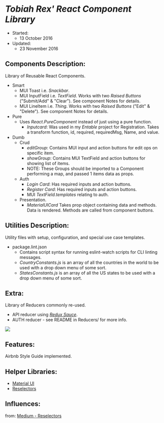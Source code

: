 # _Tobiah Rex' React Component Library_
  * Started:
    - 13 October 2016
  * Updated:
    - 23 November 2016

## Components Description:
Library of Reusable React Components.
  * Smart
    - MUI Toast i.e. _Snackbar_.
    - MUI InputField i.e. _TextField_. Works with two _Raised Buttons_ ("Submit/Add" & "Clear"). See component Notes for details.
    - MUI LineItem i.e. _Thing_.  Works with two _Raised Buttons_ ("Edit" & "Delete"). See component Notes for details.
  * Pure
    * Uses _React.PureComponent_ instead of just using a pure function.
      - _Inputcard_: Was used in my _Entable_ project for Registration.  Takes a transform function, id, required, requiredMsg, Name, and value.
  * Dumb
    * Crud
      - _editGroup_: Contains MUI input and action buttons for edit ops on specific item.
      - _showGroup_: Contains MUI TextField and action buttons for showing list of items.
      - NOTE: These Groups should be imported to a Component performing a map, and passed 1 items data as props.
    * Auth
      - _Login Card_: Has required inputs and action buttons.
      - _Register Card_: Has required inputs and action buttons.
      - MUI _TextField.templates_ relating to auth.
    * Presentation.
      - _MaterialUICard_ Takes prop object containing data and methods.  Data is rendered. Methods are called from component buttons.

## Utilities Description:
Utility files with setup, configuration, and special use case templates.
  * package.lint.json
    - Contains script syntax for running eslint-watch scripts for CLI linting messages.
    - _CountryConstants.js_ is an array of all the countries in the world to be used with a drop down menu of some sort.
    - _StatesConstants.js_ is an array of all the US states to be used with a drop down menu of some sort.

## Extra:
Library of Reducers commonly re-used.
  * API reducer using [_Redux Sauce_](https://github.com/skellock/reduxsauce).
  * AUTH reducer - see README in Reducers/ for more info.

  <img src="http://i.imgur.com/HWXeDSS.png" />

## Features:
Airbnb Style Guide implemented.

## Helper Libraries:
* [Material UI](http://www.material-ui.com/#/components/raised-button)
* [Reselectors](https://github.com/reactjs/reselect#installation)

## Influences:
from: [Medium - Reselectors](https://medium.com/@esamatti/react-js-pure-render-performance-anti-pattern-fb88c101332f#.z954pl30z)
<!-- ## Updates: -->
